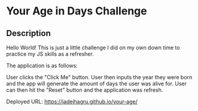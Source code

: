 # Your Age in Days Challenge

## Description 

Hello World!
This is just a little challenge I did on my own down time to practice my JS skills as a refresher.

The application is as follows: 

User clicks the "Click Me" button. User then inputs the year they were born and the app will generate the amount of days the user was alive for.
User can then hit the "Reset" button and the application was refresh.

Deployed URL: https://jadejhagru.github.io/your-age/